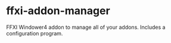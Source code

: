 # ffxi-addon-manager
 FFXI Windower4 addon to manage all of your addons. Includes a configuration program.
